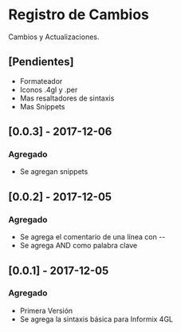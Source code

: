 # Registro de Cambios
Cambios y Actualizaciones.

## [Pendientes]
- Formateador
- Iconos .4gl y .per
- Mas resaltadores de sintaxis
- Mas Snippets

## [0.0.3] - 2017-12-06
### Agregado
- Se agregan snippets

## [0.0.2] - 2017-12-05
### Agregado
- Se agrega el comentario de una línea con --
- Se agrega AND como palabra clave

## [0.0.1] - 2017-12-05
### Agregado
- Primera Versión
- Se agrega la sintaxis básica para Informix 4GL